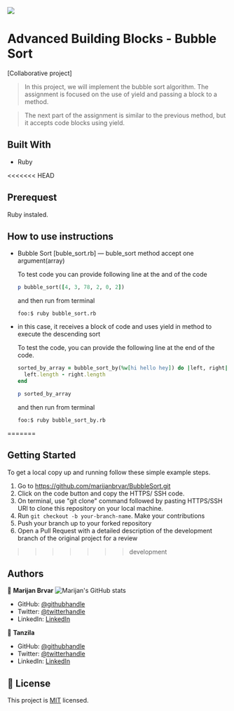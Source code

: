 ![](https://img.shields.io/badge/Microverse-blueviolet)

# Advanced Building Blocks - Bubble Sort

[Collaborative project]
>In this project, we will implement the bubble sort algorithm. The assignment is focused on the use of yield and passing a block to a method.

>The next part of the assignment is similar to the previous method, but it accepts code blocks using yield.

## Built With

- Ruby

<<<<<<< HEAD
## Prerequest

Ruby instaled.

## How to use instructions

- Bubble Sort [buble_sort.rb] — buble_sort method accept one argument(array)
  
  To test code you can provide following line at the and of the code

  ```ruby
  p bubble_sort([4, 3, 78, 2, 0, 2])
  ```
  
  and then run from terminal
  
  ```terminal
  foo:$ ruby bubble_sort.rb
  ```

- in this case, it receives a block of code and uses yield in method to execute the descending sort
  
  To test the code, you can provide the following line at the end of the code.

  ```ruby
  sorted_by_array = bubble_sort_by(%w[hi hello hey]) do |left, right|
    left.length - right.length
  end

  p sorted_by_array
  ```
  
  and then run from terminal
  
  ```terminal
  foo:$ ruby bubble_sort_by.rb
  ```
=======
## Getting Started

To get a local copy up and running follow these simple example steps.

1. Go to https://github.com/marijanbrvar/BubbleSort.git
2. Click on the code button and copy the HTTPS/ SSH code.
3. On terminal, use "git clone" command followed by pasting HTTPS/SSH URl to clone this repository on your local machine.
4. Run `git checkout -b your-branch-name`. Make your contributions
5. Push your branch up to your forked repository
6. Open a Pull Request with a detailed description of the development branch of the original project for a review
>>>>>>> development

## Authors

👤 **Marijan Brvar**
![Marijan's GitHub stats](https://github-readme-stats.vercel.app/api?username=marijanbrvar&count_private=true&theme=dark&show_icons=true)

- GitHub: [@githubhandle](https://github.com/marijanbrvar)
- Twitter: [@twitterhandle](https://twitter.com/marijanbrvar)
- LinkedIn: [LinkedIn](https://linkedin.com/in/marijanbrvar)

👤 **Tanzila**

- GitHub: [@githubhandle](https://github.com/tanzila-abedin)
- Twitter: [@twitterhandle](https://twitter.com/TanzilaAbedin)
- LinkedIn: [LinkedIn](https://www.linkedin.com/in/tanzila-abedin-331440b2/)

## 📝 License

This project is [MIT](LICENSE) licensed.
